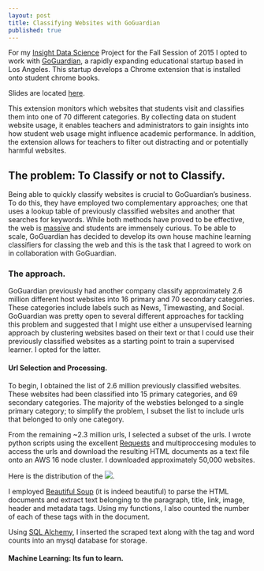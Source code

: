 ```yaml
---
layout: post
title: Classifying Websites with GoGuardian
published: true
---
```






For my [Insight Data Science](http://insightdatascience.com) Project for the Fall Session of 2015 I opted to work with [GoGuardian](https://www.goguardian.com), a rapidly expanding educational startup based in Los Angeles. This startup develops a Chrome extension that is installed onto student chrome books. 

Slides are located [here](https://speakerdeck.com/christopherrivera/insight-project). 
 
This extension monitors which websites that students visit and classifies them into one of 70 different categories. By collecting data on student website usage, it enables teachers and administrators to gain insights into how student web usage might influence academic performance. In addition, the extension allows for teachers to filter out distracting and or potentially harmful websites.  
 
## The problem: To Classify or not to Classify. 
Being able to quickly classify websites is crucial to GoGuardian’s business. To do this, they have employed two complementary approaches; one that uses a lookup table of previously classified websites and another that searches for keywords. While both methods have proved to be effective, the web is [massive](http://www.internetlivestats.com/total-number-of-websites/) and students are immensely curious. To be able to scale, GoGuardian has decided to develop its own house machine learning classifiers for classing the web and this is the task that I agreed to work on in collaboration with GoGuardian.  

### The approach. 
GoGuardian previously had another company classify approximately 2.6 million different host websites into 16 primary and 70 secondary categories. These categories include labels such as News, Timewasting, and Social. GoGuardian was pretty open to several different approaches for tackling this problem and suggested that I might use either a unsupervised learning approach by clustering websites based on their text or that I could use their previously classified websites as a starting point to train a supervised learner. I opted for the latter. 

#### Url Selection and Processing. 
To begin, I obtained the list of 2.6 million previously classified websites. These websites had been classified into 15 primary categories, and 69 secondary categories. The majority of the websties belonged to a single primary category; to simplify the problem, I subset the list to include urls that belonged to only one category. 

From the remaining ~2.3 million urls, I selected a subset of the urls. I wrote python scripts using the excellent [Requests](http://docs.python-requests.org/en/latest/) and multiproccesing modules to access the urls and download the resulting HTML documents as a text file onto an AWS 16 node cluster. I downloaded approximately 50,000 websites. 

Here is the distribution of the ![]({{site.baseurl}}/). 


I employed [Beautiful Soup](http://www.crummy.com/software/BeautifulSoup/) (it is indeed beautiful) to parse the HTML documents and extract text belonging to the paragraph, title, link, image, header and metadata tags. Using my functions, I also counted the number of each of these tags with in the document. 

Using [SQL Alchemy](http://www.sqlalchemy.org), I inserted the scraped text along with the tag and word counts into an mysql database for storage. 

#### Machine Learning: Its fun to learn.
